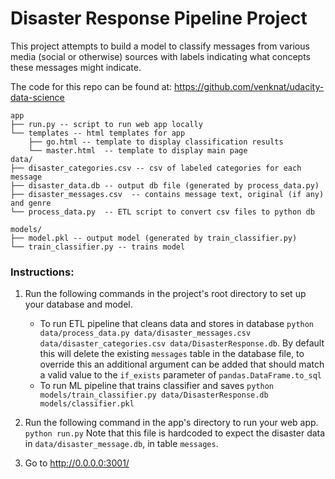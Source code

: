 # Disaster Response Pipeline Project

This project attempts to build a model to classify messages from various
media (social or otherwise) sources with labels indicating what concepts
these messages might indicate.

The code for this repo can be found at: https://github.com/venknat/udacity-data-science

```angular2html
app
├── run.py -- script to run web app locally
└── templates -- html templates for app
    ├── go.html -- template to display classification results
    └── master.html  -- template to display main page
data/
├── disaster_categories.csv -- csv of labeled categories for each message
├── disaster_data.db -- output db file (generated by process_data.py)
├── disaster_messages.csv  -- contains message text, original (if any) and genre
└── process_data.py  -- ETL script to convert csv files to python db

models/
├── model.pkl -- output model (generated by train_classifier.py)
└── train_classifier.py -- trains model

```


### Instructions:
1. Run the following commands in the project's root directory to set up your database and model.

    - To run ETL pipeline that cleans data and stores in database
        `python data/process_data.py data/disaster_messages.csv data/disaster_categories.csv data/DisasterResponse.db`.
      By default this will delete the existing `messages` table in the database file, to override this
      an additional argument can be added that should match a valid value to the `if_exists`
      parameter of `pandas.DataFrame.to_sql`
    - To run ML pipeline that trains classifier and saves
        `python models/train_classifier.py data/DisasterResponse.db models/classifier.pkl`

2. Run the following command in the app's directory to run your web app.
    `python run.py`  Note that this file is hardcoded to expect the disaster data in 
   `data/disaster_message.db`, in table `messages`.  

3. Go to http://0.0.0.0:3001/
